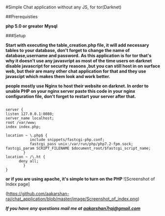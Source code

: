 #Simple Chat application without any JS, for tor(Darknet) 

##Prerequisties

**php 5.0 or greater**
**Mysql**	

###Setup

**Start with executing the table_creation.php file, it will add necessary tables to your database, don't forget to change the name of database,username and password.**
**As this application is for tor that's why it doesn't use any javasvript as most of the time users on darknet disable javascript for security reasons ,but you can still host in on surface web, but their are many other chat application for that and they use javascipt which makes them look and work better.**

**people mostly use Nginx to host their website on darknet. In order to unable PHP on your nginx server paste this code in your nginx configuration file, don't forget to restart your server after that.**
```

server {
listen 127.0.0.1:8080;
server_name localhost;
root /var/www;
index index.php;

location ~ \.php$ {
           include snippets/fastcgi-php.conf;
           fastcgi_pass unix:/var/run/php/php7.2-fpm.sock;
fastcgi_param SCRIPT_FILENAME $document_root/$fastcgi_script_name;
        }
location ~ /\.ht {
      deny all;
        }
}
```
**or if you are using apache, it's simple to turn on the PHP**
![Screenshot of Index page]

(https://github.com/aakarshan-raj/chat_application/blob/master/image/Screenshot_of_index.png)

***If you have any questions mail me at aakarshan7raj@gmail.com***
